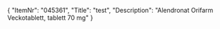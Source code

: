 {
  "ItemNr": "045361",
  "Title": "test",
  "Description": "Alendronat Orifarm Veckotablett, tablett 70 mg"
}